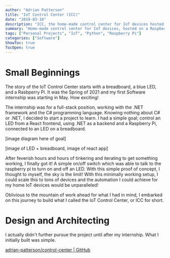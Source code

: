 ```yaml
---
author: "Adrian Patterson"
title: "IoT Control Center (ICC)"
date: "2019-03-10"
description: "ICC, the home-made control center for IoT devices hosted on a RaspberryPi. This is the story of how it came to be, the technical implementation, and its downfall."
summary: "Home-made control center for IoT devices, hosted on a RaspberryPi."
tags: ["Personal Projects", "IoT", "Python", "Raspberry Pi"]
categories: ["Software"]
ShowToc: true
TocOpen: true
---
```


# Small Beginnings
The story of the IoT Control Center starts with a breadboard, a blue LED, and a Rasbperry Pi. It was the Spring of 2021 and my first Software internship was starting in May. How exciting!

The internship was for a full-stack position, working with the .NET framework and the C# programming language. Knowing nothing about C# or .NET, I decided to start a project to learn. I had a simple goal; control an LED from a React frontend, using .NET as a backend and a Raspberry Pi, connected to an LED on a breadboard.

[image diagram here of goal]

[image of LED + breadboard, image of react app]

After feverish hours and hours of tinkering and iterating to get something working, I finally got it! A simple on/off switch which was able to talk to the raspberry pi to turn on and off an LED. With this simple proof of concept, I thought to myself, the sky is the limit! With this minimally working setup, I could scale this to tons of devices and the automation I could achieve for my home IoT devices would be unparalleled! 

Oblivious to the mountain of work ahead for what I had in mind, I embarked on this journey to build what I called the IoT Control Center, or ICC for short.

# Design and Architecting

I actually didn't further pursue the project until after my internship. What I initially built was simple.

[adrian-patterson/control-center | GitHub](https://github.com/adrian-patterson/control-center)


